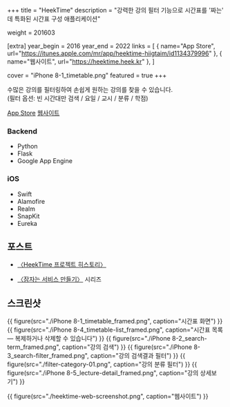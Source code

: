 +++
title = "HeekTime"
description = "강력한 강의 필터 기능으로 시간표를 '짜는' 데 특화된 시간표 구성 애플리케이션"

weight = 201603

[extra]
year_begin = 2016
year_end = 2022
links = [
    { name="App Store", url="https://itunes.apple.com/mr/app/heektime-hiigtaim/id1134379996" },
    { name="웹사이트", url="https://heektime.heek.kr" },
]

cover = "iPhone 8-1_timetable.png"
featured = true
+++

수많은 강의를 필터링하여 손쉽게 원하는 강의를 찾을 수 있습니다.  
(필터 옵션: 빈 시간대만 검색 / 요일 / 교시 / 분류 / 학점)

[App Store](https://itunes.apple.com/mr/app/heektime-hiigtaim/id1134379996)
[웹사이트](https://heektime.heek.kr/)

### Backend

- Python
- Flask
- Google App Engine

### iOS

- Swift
- Alamofire
- Realm
- SnapKit
- Eureka

## 포스트

- [〈HeekTime 프로젝트 히스토리〉](https://jangjunha.me/blog/heektime-project-history/)

- [〈잠자는 서비스 만들기〉](https://jangjunha.me/blog/make-service-sleeping/) 시리즈

## 스크린샷

<div class="[&_img]:max-h-[48rem] [&_img]:shadow-lg [&_img]:rounded">
{{ figure(src="./iPhone 8-1_timetable_framed.png", caption="시간표 화면") }}
{{ figure(src="./iPhone 8-4_timetable-list_framed.png", caption="시간표 목록 — 복제하거나 삭제할 수 있습니다") }}
{{ figure(src="./iPhone 8-2_search-term_framed.png", caption="강의 검색") }}
{{ figure(src="./iPhone 8-3_search-filter_framed.png", caption="강의 검색결과 필터") }}
{{ figure(src="./filter-category-01.png", caption="강의 분류 필터") }}
{{ figure(src="./iPhone 8-5_lecture-detail_framed.png", caption="강의 상세보기") }}

{{ figure(src="./heektime-web-screenshot.png", caption="웹사이트") }}

</div>
